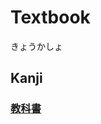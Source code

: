 # Textbook
きょうかしょ

## Kanji
### [教](Kanji/kanji-dict/教.md)[科](Kanji/kanji-dict/科.md)[書](Kanji/kanji-dict/書.md)